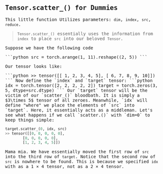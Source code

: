 ## Tensor.scatter_() for Dummies
<script>
MathJax = {
  tex: {
    inlineMath: [['$', '$'], ['\\(', '\\)']]
  },
  svg: {
    fontCache: 'global'
  }
};
</script>
<script type="text/javascript" id="MathJax-script" async
  src="https://cdn.jsdelivr.net/npm/mathjax@3/es5/tex-svg.js">
</script>
<style> body { font-family: "Roboto Mono", monospace; } </style>

This little function Utilizes parameters: `dim`, `index`, `src`, `reduce`.
<br>
> `Tensor.scatter_()` essentially uses the information from `index` to place `src` into our beloved `Tensor`.

<p>Suppose we have the following code</p>
```python
  src = torch.arange(1, 11).reshape((2, 5))
``` 
<p>Our tensor looks like:</p>
```python
>> tensor([[ 1,  2,  3,  4,  5],
        [ 6,  7,  8,  9, 10]])
```
Now define the `index` and `target` tensor:
```python
idx = torch.tensor([2, 2, 2, 2, 2])
target = torch.zeros(3, 5, dtype=src.dtype)
```
Our `target` tensor will be the victim of our `scatter_()` bloodbath. It is simply a $3\times 5$ tensor of all zeroes. Meanwhile, `idx` will define "where" we place the elements of `src` into `target`. Here, it essentially acts as a middleman. Let's see what happens if we call `scatter.()` with `dim=0` to keep things simple:

```python
target.scatter_(0, idx, src)
>> tensor([[0, 0, 0, 0, 0],
        [0, 0, 0, 0, 0],
        [1, 2, 3, 4, 5]])
```
Mama mia. We have essentially moved the first row of `src` into the third row of `target`. Notice that the second row of `src` is nowhere to be found. This is because we specified `idx` with as a $1\times 4$ tensor, not as a $2\times 4$ tensor. 
